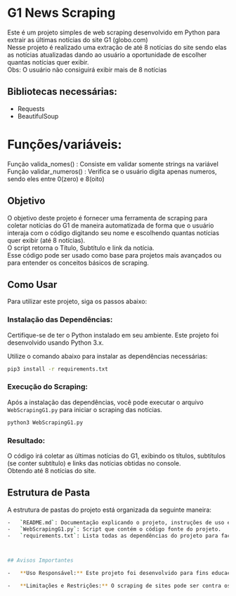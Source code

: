 # G1 News Scraping

Este é um projeto simples de web scraping desenvolvido em Python para extrair as últimas notícias do site G1 (globo.com)<br />
Nesse projeto é realizado uma extração de até 8 notícias do site sendo elas as notícias atualizadas dando ao usuário a oportunidade de escolher quantas notícias quer exibir.<br />
Obs: O usuário não consiguirá exibir mais de 8 notícias <br />



## Bibliotecas necessárias:

- Requests
- BeautifulSoup

# Funções/variáveis:

Função valida_nomes() : Consiste em validar somente strings na variável <br />
Função validar_numeros() : Verifica se o usuário digita apenas numeros, sendo eles entre 0(zero) e 8(oito)

## Objetivo

O objetivo deste projeto é fornecer uma ferramenta de scraping para coletar notícias do G1 de maneira automatizada de forma que o usuário interaja com o código digitando seu nome e escolhendo quantas notícias quer exibir (até 8 notícias). <br/>
O script retorna o Título, Subtítulo e link da notícia. <br/>
Esse código pode ser usado como base para projetos mais avançados ou para entender os conceitos básicos de scraping.

## Como Usar

Para utilizar este projeto, siga os passos abaixo:

### Instalação das Dependências:

Certifique-se de ter o Python instalado em seu ambiente. Este projeto foi desenvolvido usando Python 3.x.

Utilize o comando abaixo para instalar as dependências necessárias:

```bash
pip3 install -r requirements.txt
```

### Execução do Scraping:

Após a instalação das dependências, você pode executar o arquivo `WebScrapingG1.py` para iniciar o scraping das notícias.

```bash
python3 WebScrapingG1.py
```

### Resultado:

O código irá coletar as últimas notícias do G1, exibindo os títulos, subtítulos (se conter subtítulo) e links das notícias obtidas no console. <br />
Obtendo até 8 notícias do site.

## Estrutura de Pasta

A estrutura de pastas do projeto está organizada da seguinte maneira:

```bash
-   `README.md`: Documentação explicando o projeto, instruções de uso e informações gerais.
-   `WebScrapingG1.py`: Script que contém o código fonte do projeto.
-   `requirements.txt`: Lista todas as dependências do projeto para facilitar a instalação.



## Avisos Importantes

-   **Uso Responsável:** Este projeto foi desenvolvido para fins educacionais e de aprendizado. Sempre respeite os termos de serviço dos sites ao realizar web scraping.

-   **Limitações e Restrições:** O scraping de sites pode ser contra os termos de serviço de alguns sites. Verifique as políticas de uso e os limites de solicitação do site alvo antes de executar o código.
